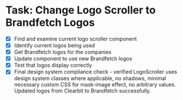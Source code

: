 # Task: Change Logo Scroller to Brandfetch Logos

- [x] Find and examine current logo scroller component
- [x] Identify current logos being used
- [x] Get Brandfetch logos for the companies
- [x] Update component to use new Brandfetch logos
- [x] Test that logos display correctly
- [x] Final design system compliance check - verified LogoScroller uses design system classes where applicable, no shadows, minimal necessary custom CSS for mask-image effect, no arbitrary values. Updated logos from Clearbit to Brandfetch successfully.
